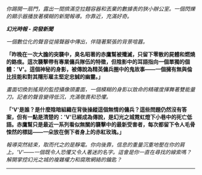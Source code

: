 _你踢開一扇門，露出一間擠滿空拉麵容器和丟棄的數據表的狹小辦公室。一個閃爍的顯示器播放著模糊的新聞報導。你靠近，充滿好奇。_

**_幻光時報 - 突發新聞_**

_一個數位化的聲音從揚聲器中傳出，伴隨著緊張的背景喧囂。_

**「昨晚在一次大膽的突襲中，臭名昭著的赤鷹幫被殲滅，只留下零散的屍體和燃燒的鉻痕。這次襲擊帶有專業傭兵隊伍的特徵，但陰影中的耳語指向一個單獨的個體：'V'。這個神秘的身影，被傳說為精英傭兵圈中的鬼故事——一個擁有無與倫比技能和對其隱形雇主堅定忠誠的幽靈。」**

_畫面切換到搖晃的監控攝像頭畫面，一個模糊的身影以致命的精確度揮舞著雙能量刀。記者的聲音變得低沉，充滿敬畏和恐懼。_

**「'V'是誰？是什麼陰暗組織在背後操縱這個無情的傭兵？這些問題仍然沒有答案，但有一點是清楚的：'V'已經成為傳說，是幻光之城霓虹燈下小巷中的死亡低語。赤鷹幫只是最近一系列看似無關的襲擊中的最新受害者，每次都留下令人毛骨悚然的標誌——一朵放在倒下者身上的赤紅玫瑰。」**

_報導突然結束，取而代之的是靜電。你向後靠，信息的重量沉重地壓在你的肩上。'V'——一個既令人恐懼又令人著迷的名字。這會是你一直在尋找的線索嗎？解開掌控幻光之城的複雜權力和腐敗網絡的鑰匙？_

---
